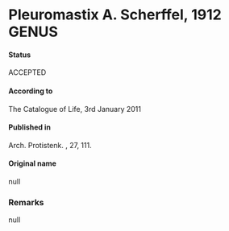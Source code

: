 Pleuromastix A. Scherffel, 1912 GENUS
=======

#### Status
ACCEPTED

#### According to
The Catalogue of Life, 3rd January 2011

#### Published in
Arch. Protistenk. , 27, 111.

#### Original name
null

### Remarks
null